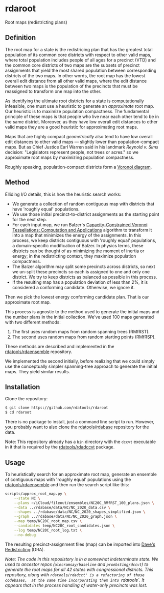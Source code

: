 # rdaroot

Root maps (redistricting plans)

## Definition

The root map for a state is the redistricing plan that has the greatest total population 
of its common core districts with respect to other valid maps, where
total population includes people of all ages for a precinct (VTD) and
the common core districts of two maps are the subsets of precinct assignments 
that yield the most shared population between corresponding districts of the two maps.
In other words, the root map has the lowest overall edit distance from all other valid maps, 
where the edit distance between two maps is the population of the precincts 
that must be reassigned to transform one map into the other. 

As identifying the ultimate root districts for a state is computationally infeasible, 
one must use a heuristic to generate an *approximate* root map. 
Our heuristic is to maximize population compactness.
The fundamental principle of these maps is that people who live near each other 
tend to be in the same district. 
Moreover, as they have low overall edit distances to other valid maps 
they are a good heuristic for approximating root maps. 

Maps that are highly compact *geometrically* also tend to have low overall edit distances to other valid maps 
&#8212; slightly lower than population-compact maps. 
But as Chief Justice Earl Warren said in his landmark *Reynold v. Sims* decision:
"Legislators represent people, not trees or acres." 
so we approximate root maps by maximizing population compactness.

Roughly speaking, population-compact districts form a 
[Voronoi diagram](https://en.wikipedia.org/wiki/Voronoi_diagram).

## Method

Elliding I/O details, this is how the heuristic search works:

-   We generate a collection of random contiguous map with districts that have 'roughly equal' populations.
-   We use those initial precinct-to-district assignments as the starting point for the next step.
-   For each input map, we run Balzer\'s 
    [Capacity-Constrained Voronoi Tessellations: Computation and Applications](http://nbn-resolving.de/urn:nbn:de:bsz:352-opus-84645) 
    algorithm
    to transform it into a map that minimizes the energy of the assignments.
    In this process, we keep districts contiguous with 'roughly equal' populations, 
    a domain-specific modification of Balzer.
    In physics terms, these districts can be thought of as minimizing the moment of inertia or energy; 
    in the redistricting context, they maximize population compactness. 
-   The Balzer algorithm may split some precincts across districts,
    so next we un-split these precincts so each is assigned to one and only one district.
    We try to keep districts as balanced as possible in this process.
-   If the resulting map has a population deviation of less than 2%,
    it is considered a conforming candidate.
    Otherwise, we ignore it.

Then we pick the lowest energy conforming candidate plan.
That is our approximate root map.

This process is agnostic to the method used to generate the initial maps
and the number plans in the initial collection.
We've used 100 maps generated with two different methods:

1. The first uses random maps from random spanning trees (RMfRST).
2. The second uses random maps from random starting points (RMfRSP).

These methods are described and implemented in the [rdatools/rdaensemble](https://github.com/rdatools/rdaensemble) repository.

We implemented the second initially, before realizing that we could simply use the 
conceptually simpler spanning-tree approach to generate the initial maps.
They yield similar results. 

## Installation

Clone the repository:

```bash
$ git clone https://github.com/rdatools/rdaroot
$ cd rdaroot
```

There is no package to install, just a command line script to run.
However, you probably want to also clone the [rdatools/rdabase](https://github.com/alecramsay/rdabase) repository
for the data.

Note: This repository already has a `bin` directory with the `dccvt` executable in it
that is required by the [rdatools/rdadccvt](https://github.com/rdatools/rdadccvt) package.

## Usage

To heuristically search for an approximate root map,
generate an ensemble of contiguous maps with 'roughly equal' populations
using the [rdatools/rdaensemble](https://github.com/rdatools/rdaensemble)
and then run the search script like this:

```bash
scripts/approx_root_map.py \
    --state NC \
    --plans ~/iCloud/fileout/ensembles/NC20C_RMfRST_100_plans.json \
    --data ../rdabase/data/NC/NC_2020_data.csv \
    --shapes ../rdabase/data/NC/NC_2020_shapes_simplified.json \
    --graph ../rdabase/data/NC/NC_2020_graph.json \
    --map temp/NC20C_root_map.csv \
    --candidates temp/NC20C_root_candidates.json \
    --log temp/NC20C_root_log.txt \
    --no-debug
```

The resulting precinct-assignment files (map) can be imported into [Dave's Redistricting](https://davesredistricting.org/) (DRA).

*Note: The code in this reposistory is in a somewhat indeterminate state.
We used to ancestor repos (`alecramsay/baseline` and `proebsting/dccvt`) to generate the root maps
for all 42 states with congressional districts.
This repository, along with `rdatools/rdadcct' is a refactoring of those codebases, 
at the same time incorporating them into `rdatools`.
It appears that in the process handling of water-only precincts was lost.*
